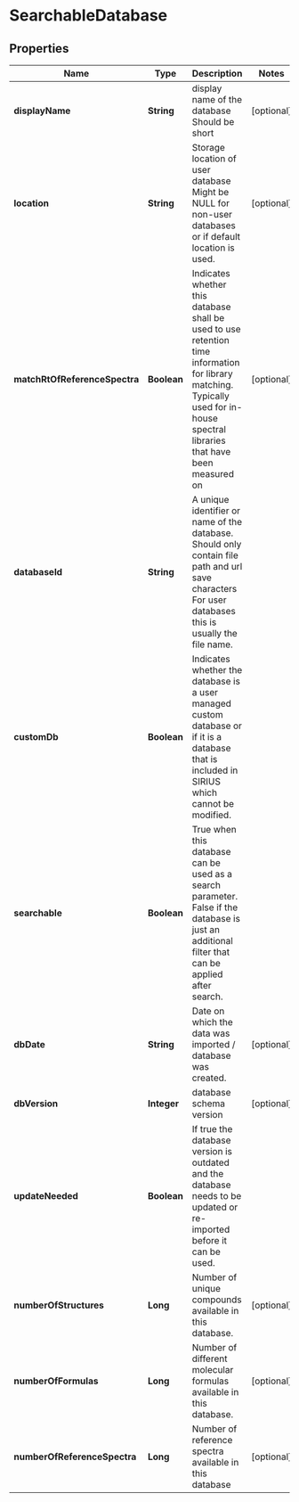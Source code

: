 

# SearchableDatabase


## Properties

| Name | Type | Description | Notes |
|------------ | ------------- | ------------- | -------------|
|**displayName** | **String** | display name of the database  Should be short |  [optional] |
|**location** | **String** | Storage location of user database  Might be NULL for non-user databases or if default location is used. |  [optional] |
|**matchRtOfReferenceSpectra** | **Boolean** | Indicates whether this database shall be used to use retention time information for library matching.  Typically used for in-house spectral libraries that have been measured on |  [optional] |
|**databaseId** | **String** | A unique identifier or name of the database.  Should only contain file path and url save characters  For user databases this is usually the file name. |  |
|**customDb** | **Boolean** | Indicates whether the database is a user managed custom database or if it is a  database that is included in SIRIUS which cannot be modified. |  |
|**searchable** | **Boolean** | True when this database can be used as a search parameter.  False if the database is just an additional filter that can be applied after search. |  |
|**dbDate** | **String** | Date on which the data was imported / database was created. |  [optional] |
|**dbVersion** | **Integer** | database schema version |  [optional] |
|**updateNeeded** | **Boolean** | If true the database version is outdated and the database needs to be updated or re-imported before it can be used. |  |
|**numberOfStructures** | **Long** | Number of unique compounds available in this database. |  [optional] |
|**numberOfFormulas** | **Long** | Number of different molecular formulas available in this database. |  [optional] |
|**numberOfReferenceSpectra** | **Long** | Number of reference spectra available in this database |  [optional] |



